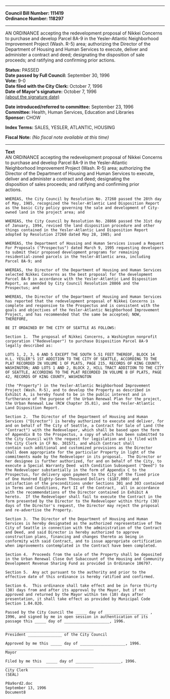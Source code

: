 * * * * *  
  
**Council Bill Number: [](#h0)[](#h2)111419**   
**Ordinance Number: 118297**  
  
* * * * *  
  
AN ORDINANCE accepting the redevelopment proposal of Nikkei Concerns to purchase and develop Parcel 8A-9 in the Yesler-Atlantic Neighborhood Improvement Project (Wash. R-5) area; authorizing the Director of the Department of Housing and Human Services to execute, deliver and administer a contract and deed; designating the disposition of sale proceeds; and ratifying and confirming prior actions.  
  
**Status:** PASSED   
**Date passed by Full Council:** September 30, 1996   
**Vote:** 9-0   
**Date filed with the City Clerk:** October 7, 1996   
**Date of Mayor's signature:** October 7, 1996   
[(about the signature date)](/~public/approvaldate.htm)   
  
  
**Date introduced/referred to committee:** September 23, 1996   
**Committee:** Health, Human Services, Education and Libraries   
**Sponsor:** CHOW   
  
**Index Terms:** SALES, YESLER, ATLANTIC, HOUSING  
  
**Fiscal Note:** *(No fiscal note available at this time)*  
  
* * * * *  
  
**Text**  
    AN ORDINANCE accepting the redevelopment proposal of Nikkei Concerns  
    to purchase and develop Parcel 8A-9 in the Yesler-Atlantic  
    Neighborhood Improvement Project (Wash. R-5) area; authorizing the  
    Director of the Department of Housing and Human Services to execute,  
    deliver and administer a contract and deed; designating the  
    disposition of sales proceeds; and ratifying and confirming prior  
    actions.  
  
    WHEREAS, the City Council by Resolution No. 27260 passed the 28th day  
    of May, 1985, recognized the Yesler-Atlantic Land Disposition Report  
    as the basic City policy governing the sale and development of City-  
    owned land in the project area; and  
  
    WHEREAS, the City Council by Resolution No. 28866 passed the 31st day  
    of January, 1994, revised the land disposition procedure and other  
    things contained in the Yesler-Atlantic Land Disposition Report  
    adopted by Resolution 27260 dated May 28, 1985; and  
  
    WHEREAS, the Department of Housing and Human Services issued a Request  
    For Proposals ("Prospectus") dated March 9, 1995 requesting developers  
    to submit their proposed development programs for remaining  
    residential-zoned parcels in the Yesler-Atlantic area, including  
    Parcel 8A-9; and  
  
    WHEREAS, the Director of the Department of Housing and Human Services  
    selected Nikkei Concerns as the best proposal for the development  
    Parcel 8A-9 in accordance with the Yesler-Atlantic Land Disposition  
    Report, as amended by City Council Resolution 28866 and the  
    Prospectus; and  
  
    WHEREAS, the Director of the Department of Housing and Human Services  
    has reported that the redevelopment proposal of Nikkei Concerns is  
    complete and responsive to the Prospectus and is consistent with the  
    goals and objectives of the Yesler-Atlantic Neighborhood Improvement  
    Project, and has recommended that the same be accepted; NOW,  
    THEREFORE,  
  
    BE IT ORDAINED BY THE CITY OF SEATTLE AS FOLLOWS:  
  
    Section 1.  The proposal of Nikkei Concerns, a Washington nonprofit  
    corporation ("Redeveloper") to purchase Disposition Parcel 8A-9  
    legally described as:  
  
    LOTS 1, 2, 3, 6 AND 5 EXCEPT THE SOUTH 5.51 FEET THEREOF, BLOCK 14  
    H.L. YESLER'S 1ST ADDITION TO THE CITY OF SEATTLE, ACCORDING TO THE  
    PLAT RECORDED IN VOLUME 1 OF PLATS, PAGE 215, RECORDS OF KING COUNTY,  
    WASHINGTON; AND LOTS 1 AND 2, BLOCK 2, HILL TRACT ADDITION TO THE CITY  
    OF SEATTLE, ACCORDING TO THE PLAT RECORDED IN VOLUME 8 OF PLATS, PAGE  
    42, RECORDS OF KING COUNTY, WASHINGTON  
  
    (the "Property") in the Yesler-Atlantic Neighborhood Improvement  
    Project (Wash. R-5), and to develop the Property as described in  
    Exhibit A, is hereby found to be in the public interest and in  
    furtherance of the purpose of the Urban Renewal Plan for the project,  
    the Urban Renewal Law (RCW Chapter 35.81), and the Yesler-Atlantic  
    Land Disposition Report.  
  
    Section 2.  The Director of the Department of Housing and Human  
    Services ("Director") is hereby authorized to execute and deliver, for  
    and on behalf of The City of Seattle, a Contract for Sale of Land (the  
    "Contract") with the Redeveloper, which shall be based upon the form  
    of Appendix B to the Prospectus, a copy of which has been submitted to  
    the City Council with the request for legislation and is filed with  
    the City Clerk in CF No. 301571, and which Contract shall  
    contain such additional and customized provisions as the Director  
    shall deem appropriate for the particular Property in light of the  
    commitments made by the Redeveloper in its proposal.  The Director or  
    her designee is further authorized, for and on behalf of the City, to  
    execute a Special Warranty Deed  with Condition Subsequent ("Deed") to  
    the Redeveloper substantially in the form of Appendix C to the  
    Prospectus, for delivery upon payment to the City of the fixed price  
    of One Hundred Eighty-Seven Thousand Dollars ($187,000) and  
    satisfaction of the preconditions under Sections 301 and 303 contained  
    in Terms and Conditions, Part II of the Contract,  all in accordance  
    with the recommendations of the Director contained in Exhibit A  
    hereto.  If the Redeveloper shall fail to execute the Contract in the  
    form presented by the Director to the Redeveloper within thirty (30)  
    days of the Director's request, the Director may reject the proposal  
    and re-advertise the Property.  
  
    Section 3.  The Director of the Department of Housing and Human  
    Services is hereby designated as the authorized representative of The  
    City of Seattle in connection with the administration of the Contract  
    and Deed, and said Director is hereby authorized to approve  
    construction plans, financing and changes thereto as being in  
    conformity with said Contract, and to issue appropriate certification  
    when improvements contemplated in the Contract have been completed.  
  
    Section 4.  Proceeds from the sale of the Property shall be deposited  
    in the Urban Renewal Close Out Subaccount of the Housing and Community  
    Development Revenue Sharing Fund as provided in Ordinance 106797.  
  
    Section 5.  Any act pursuant to the authority and prior to the  
    effective date of this ordinance is hereby ratified and confirmed.  
  
    Section 6.  This ordinance shall take effect and be in force thirty  
    (30) days from and after its approval by the Mayor, but if not  
    approved and returned by the Mayor within ten (10) days after  
    presentation, it shall take effect as provided by Municipal Code  
    Section 1.04.020.  
  
    Passed by the City Council the _____ day of ___________________ ,  
    1996, and signed by me in open session in authentication of its  
    passage this _____ day of ____________________, 1996.  
  
    _______________________________________  
    President _______________ of the City Council  
  
    Approved by me this _____ day of ____________________, 1996.  
    _______________________________________  
    Mayor  
  
    Filed by me this  _____ day of ____________________, 1996.  
    _______________________________________  
    City Clerk  
    (SEAL)  
  
    P8a9ord2.doc  
    September 13, 1996  
    Document8  
